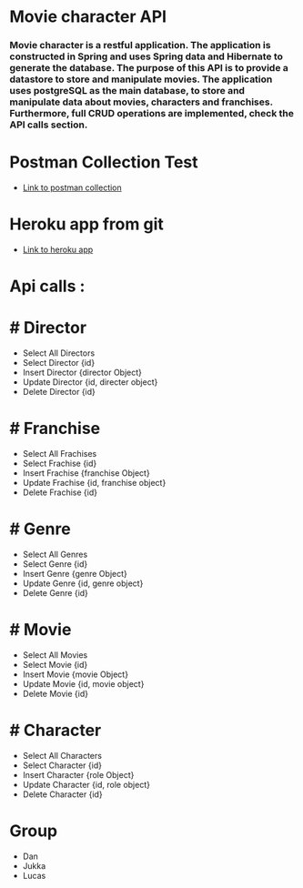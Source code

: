 # Movie character API 
### Movie character is a restful application. The application is constructed in Spring and uses Spring data and Hibernate to generate the database. The purpose of this API is to provide a datastore to store and manipulate movies. The application uses postgreSQL as the main database, to store and manipulate data about movies, characters and franchises. Furthermore, full CRUD operations are implemented, check the API calls section.


# Postman Collection Test
* [Link to postman collection](src/main/resources/MovieAPI.postman_collection.json)

# Heroku app from git
* [Link to heroku app](https://blooming-badlands-15165.herokuapp.com/)

# Api calls : 
# # Director
* Select All Directors
* Select Director {id}
* Insert Director {director Object}
* Update Director {id, directer object}
* Delete Director {id}
# # Franchise
* Select All Frachises
* Select Frachise {id}
* Insert Frachise {franchise Object}
* Update Frachise {id, franchise object}
* Delete Frachise {id}
# # Genre
* Select All Genres
* Select Genre {id}
* Insert Genre {genre Object}
* Update Genre {id, genre object}
* Delete Genre {id}
# # Movie
* Select All Movies
* Select Movie {id}
* Insert Movie {movie Object}
* Update Movie {id, movie object}
* Delete Movie {id}
# # Character
* Select All Characters
* Select Character {id}
* Insert Character {role Object}
* Update Character {id, role object}
* Delete Character {id}


# Group
* Dan
* Jukka
* Lucas
